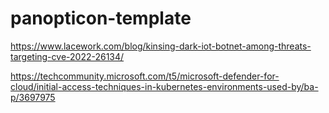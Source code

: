 # panopticon-template

https://www.lacework.com/blog/kinsing-dark-iot-botnet-among-threats-targeting-cve-2022-26134/

https://techcommunity.microsoft.com/t5/microsoft-defender-for-cloud/initial-access-techniques-in-kubernetes-environments-used-by/ba-p/3697975
